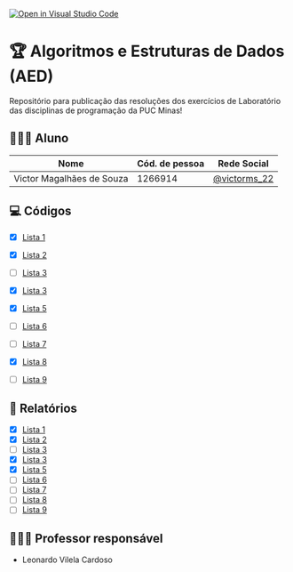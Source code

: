 [![Open in Visual Studio Code](https://classroom.github.com/assets/open-in-vscode-c66648af7eb3fe8bc4f294546bfd86ef473780cde1dea487d3c4ff354943c9ae.svg)](https://classroom.github.com/online_ide?assignment_repo_id=8266398&assignment_repo_type=AssignmentRepo)
# 🏆 Algoritmos e Estruturas de Dados (AED)
Repositório para publicação das resoluções dos exercícios de Laboratório das disciplinas de programação da PUC Minas!

## 👨🏼‍🎓 Aluno

|Nome|Cód. de pessoa|Rede Social|
|----|--------------|-----------|
|Victor Magalhães de Souza|1266914|[@victorms_22](https://www.instagram.com/victorms_22/?hl=en)|

## 💻 Códigos
- [x] [Lista 1](https://github.com/AED-PCO/lab-aed-pco-2022-2-VictorVM7/tree/main/codigo/Lista1)
- [x] [Lista 2](https://github.com/AED-PCO/lab-aed-pco-2022-2-VictorVM7/tree/main/codigo/Lista2)
- [ ] [Lista 3](https://github.com/AED-PCO/lab-aed-pco-2022-2-VictorVM7/tree/main/codigo/Lista3)
- [x] [Lista 3](https://github.com/AED-PCO/lab-aed-pco-2022-2-VictorVM7/tree/main/codigo/Lista3)
- [x] [Lista 5](https://github.com/AED-PCO/lab-aed-pco-2022-2-VictorVM7/tree/main/codigo/Lista5.1.md)
- [ ] [Lista 6](https://github.com/AED-PCO/lab-aed-pco-2022-2-VictorVM7/tree/main/codigo/Lista5)
- [ ] [Lista 7](https://github.com/AED-PCO/lab-aed-pco-2022-2-VictorVM7/tree/main/codigo/Lista7)
- [x] [Lista 8](https://github.com/AED-PCO/lab-aed-pco-2022-2-VictorVM7/tree/main/codigo/Lista8)
- [ ] [Lista 9](https://github.com/AED-PCO/lab-aed-pco-2022-2-VictorVM7/tree/main/codigo/Lista9)


## 📜 Relatórios
- [x] [Lista 1](https://github.com/AED-PCO/lab-aed-pco-2022-2-VictorVM7/blob/main/relatorio/Lista1.md)
- [x] [Lista 2](https://github.com/AED-PCO/lab-aed-pco-2022-2-VictorVM7/blob/main/relatorio/Lista2.md)
- [ ] [Lista 3](https://github.com/AED-PCO/lab-aed-pco-2022-2-VictorVM7/blob/main/relatorio/Lista3.md)
- [x] [Lista 3](https://github.com/AED-PCO/lab-aed-pco-2022-2-VictorVM7/blob/main/relatorio/Lista3.md)
- [x] [Lista 5](https://github.com/AED-PCO/lab-aed-pco-2022-2-VictorVM7/blob/main/relatorio/Lista5.1.md)
- [ ] [Lista 6](https://github.com/AED-PCO/lab-aed-pco-2022-2-VictorVM7/blob/main/relatorio/Lista6.md)
- [ ] [Lista 7](https://github.com/AED-PCO/lab-aed-pco-2022-2-VictorVM7/blob/main/relatorio/Lista7.md)
- [ ] [Lista 8](https://github.com/AED-PCO/lab-aed-pco-2022-2-VictorVM7/blob/main/relatorio/Lista8.md)
- [ ] [Lista 9](https://github.com/AED-PCO/lab-aed-pco-2022-2-VictorVM7/blob/main/relatorio/Lista9.md)

## 🧑🏽‍🏫 Professor responsável

* Leonardo Vilela Cardoso
